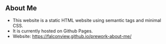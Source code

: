 ## About Me 

* This website is a static HTML website using semantic tags and minimal CSS. 
* It is currently hosted on Github Pages.
* Website: https://falconview.github.io/prework-about-me/
